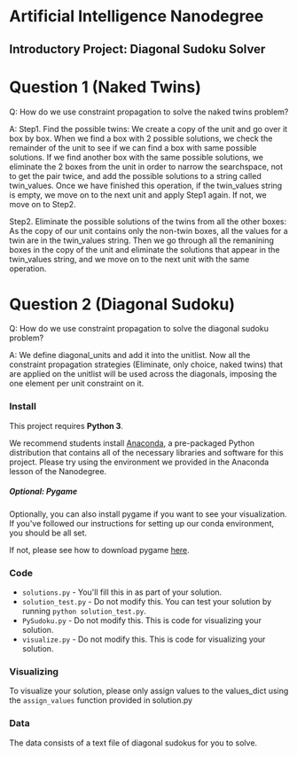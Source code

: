 # Artificial Intelligence Nanodegree
## Introductory Project: Diagonal Sudoku Solver

# Question 1 (Naked Twins)
Q: How do we use constraint propagation to solve the naked twins problem?  

A: Step1. Find the possible twins: We create a copy of the unit and go over it box by box. When we find a box with 2 possible solutions, we check the remainder of the unit to see if we can find a box with same possible solutions. If we find another box with the same possible solutions, we eliminate the 2 boxes from the unit in order to narrow the searchspace, not to get the pair twice, and add the possible solutions to a string called twin_values. Once we have finished this operation, if the twin_values string is empty, we move on to the next unit and apply Step1 again. If not, we move on to Step2.

Step2. Eliminate the possible solutions of the twins from all the other boxes: As the copy of our unit contains only the non-twin boxes, all the values for a twin are in the twin_values string. Then we go through all the remanining boxes in the copy of the unit and eliminate the solutions that appear in the twin_values string, and we move on to the next unit with the same operation.  

# Question 2 (Diagonal Sudoku)
Q: How do we use constraint propagation to solve the diagonal sudoku problem?  

A: We define diagonal_units and add it into the unitlist. Now all the constraint propagation strategies (Eliminate, only choice, naked twins) that are applied on the unitlist will be used across the diagonals, imposing the one element per unit constraint on it. 

### Install

This project requires **Python 3**.

We recommend students install [Anaconda](https://www.continuum.io/downloads), a pre-packaged Python distribution that contains all of the necessary libraries and software for this project. 
Please try using the environment we provided in the Anaconda lesson of the Nanodegree.

##### Optional: Pygame

Optionally, you can also install pygame if you want to see your visualization. If you've followed our instructions for setting up our conda environment, you should be all set.

If not, please see how to download pygame [here](http://www.pygame.org/download.shtml).

### Code

* `solutions.py` - You'll fill this in as part of your solution.
* `solution_test.py` - Do not modify this. You can test your solution by running `python solution_test.py`.
* `PySudoku.py` - Do not modify this. This is code for visualizing your solution.
* `visualize.py` - Do not modify this. This is code for visualizing your solution.

### Visualizing

To visualize your solution, please only assign values to the values_dict using the ```assign_values``` function provided in solution.py

### Data

The data consists of a text file of diagonal sudokus for you to solve.
